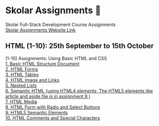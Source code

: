 # Skolar Assignments 📄
Skolar Full-Stack Development Course Assignments <br>
<a href = "https://sivaani-janaswamy.github.io/SkolarAssignments/">Skolar Assignments Website Link</a><br>

<div>
<h2>HTML (1-10): 25th September to 15th October</h2>
<p> 
   (1-10) Assignments: Using Basic HTML and CSS <br>
   <a href = "HTML1-10/A1_Basic_HTML_structure/file.html">1. Basic HTML Structure Document </a><br>
   <a href = "HTML1-10/A2_HTML_Forms/file.html">2. HTML Forms </a><br>
   <a href = "HTML1-10/A3_HTML_tables/file.html">3. HTML Tables </a><br>
   <a href = "HTML1-10/A4_HTML_Image_and_Links/file.html">4. HTML Image and Links </a><br>
   <a href = "HTML1-10/A5_Nested_Lists/file.html">5. Nested Lists </a><br>
   <a href = "HTML1-10/A6_Semantic_HTML/file.html">6. Semantic HTML (using HTML4 elements; The HTML5 elements like article and aside file is in assignment 9 )</a><br>
   <a href = "HTML1-10/A7_HTML_Media/file.html">7. HTML Media </a><br>
   <a href = "HTML1-10/A8_HTML_Form_Radio_Select_Buttons/file.html">8. HTML Form with Radio and Select Buttons </a><br>
   <a href = "HTML1-10/A9_HTML5_Semantic_Elements/file.html">9. HTML5  Semantic Elements </a><br>
   <a href = "HTML1-10/A10_HTML_Comments_Spl_characters/file.html">10. HTML Comments and Special Characters </a><br>
   
</p>

  
